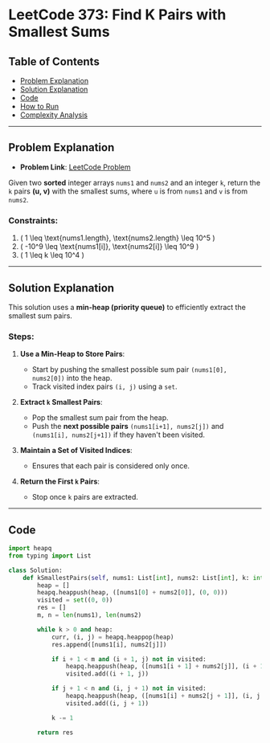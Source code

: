 # LeetCode 373: Find K Pairs with Smallest Sums

## Table of Contents
- [Problem Explanation](#problem-explanation)
- [Solution Explanation](#solution-explanation)
- [Code](#code)
- [How to Run](#how-to-run)
- [Complexity Analysis](#complexity-analysis)

---

## Problem Explanation

- **Problem Link**: [LeetCode Problem](https://leetcode.com/problems/find-k-pairs-with-smallest-sums/)

Given two **sorted** integer arrays `nums1` and `nums2` and an integer `k`, return the `k` pairs **(u, v)** with the smallest sums, where `u` is from `nums1` and `v` is from `nums2`.

### Constraints:
1. \( 1 \leq \text{nums1.length}, \text{nums2.length} \leq 10^5 \)
2. \( -10^9 \leq \text{nums1[i]}, \text{nums2[i]} \leq 10^9 \)
3. \( 1 \leq k \leq 10^4 \)

---

## Solution Explanation

This solution uses a **min-heap (priority queue)** to efficiently extract the smallest sum pairs.

### Steps:

1. **Use a Min-Heap to Store Pairs**:
   - Start by pushing the smallest possible sum pair `(nums1[0], nums2[0])` into the heap.
   - Track visited index pairs `(i, j)` using a `set`.

2. **Extract `k` Smallest Pairs**:
   - Pop the smallest sum pair from the heap.
   - Push the **next possible pairs** `(nums1[i+1], nums2[j])` and `(nums1[i], nums2[j+1])` if they haven't been visited.

3. **Maintain a Set of Visited Indices**:
   - Ensures that each pair is considered only once.

4. **Return the First `k` Pairs**:
   - Stop once `k` pairs are extracted.

---

## Code

```python
import heapq
from typing import List

class Solution:
    def kSmallestPairs(self, nums1: List[int], nums2: List[int], k: int) -> List[List[int]]:
        heap = []
        heapq.heappush(heap, ([nums1[0] + nums2[0]], (0, 0)))
        visited = set((0, 0))
        res = []
        m, n = len(nums1), len(nums2)

        while k > 0 and heap:
            curr, (i, j) = heapq.heappop(heap)
            res.append([nums1[i], nums2[j]])

            if i + 1 < m and (i + 1, j) not in visited:
                heapq.heappush(heap, ([nums1[i + 1] + nums2[j]], (i + 1, j)))
                visited.add((i + 1, j))

            if j + 1 < n and (i, j + 1) not in visited:
                heapq.heappush(heap, ([nums1[i] + nums2[j + 1]], (i, j + 1)))
                visited.add((i, j + 1))

            k -= 1

        return res
